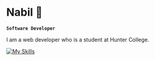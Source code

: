# Nabil 👋

**`Software Developer`**

I am a web developer who is a student at Hunter College. 

[![My Skills](https://skillicons.dev/icons?i=py,js,html,css,tailwindcss,git,vscode)](https://skillicons.dev)



<!--
**nshamee/nshamee** is a ✨ _special_ ✨ repository because its `README.md` (this file) appears on your GitHub profile.

Here are some ideas to get you started:

- 🔭 I’m currently working on ...
- 🌱 I’m currently learning ...
- 👯 I’m looking to collaborate on ...
- 🤔 I’m looking for help with ...
- 💬 Ask me about ...
- 📫 How to reach me: ...
- 😄 Pronouns: ...
- ⚡ Fun fact: ...
-->
